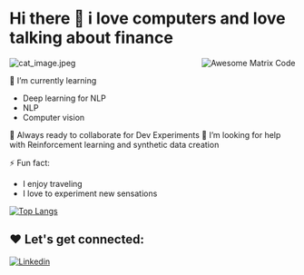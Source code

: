 # Hi there 👋 i love computers and love talking about finance

![cat_image.jpeg](img/Fcat_image.jpeg)
<img src = '/img' alt = 'Awesome Matrix Code' align='right'/>

🌱 I’m currently learning
- Deep learning for NLP 
- NLP
- Computer vision

🚀 Always ready to collaborate for Dev Experiments
🤔 I’m looking for help with Reinforcement learning and synthetic data creation

⚡ Fun fact:
- I enjoy traveling
- I love to experiment new sensations

[![Top Langs](https://github-readme-stats.vercel.app/api/top-langs/?username=auszed&layout=donut)](https://github.com/anuraghazra/github-readme-stats)

## ❤️ Let's get connected:

[![Linkedin](https://img.shields.io/badge/LinkedIn-Profile-blue)](https://www.linkedin.com/in/hanns-juarez/)


